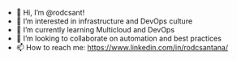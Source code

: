 - 👋 Hi, I’m @rodcsant!
- 👀 I’m interested in infrastructure and DevOps culture
- 🌱 I’m currently learning Multicloud and DevOps
- 💞️ I’m looking to collaborate on automation and best practices
- 📫 How to reach me: https://www.linkedin.com/in/rodcsantana/

<!---
rodcsant/rodcsant is a ✨ special ✨ repository because its `README.md` (this file) appears on your GitHub profile.
You can click the Preview link to take a look at your changes.
--->
